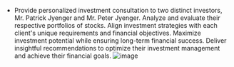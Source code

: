* Provide personalized investment consultation to two distinct investors, Mr. Patrick Jyenger and Mr. Peter Jyenger.
Analyze and evaluate their respective portfolios of stocks.
Align investment strategies with each client's unique requirements and financial objectives.
Maximize investment potential while ensuring long-term financial success.
Deliver insightful recommendations to optimize their investment management and achieve their financial goals.
![image](https://github.com/Shreyaskashte/Capstone_project/assets/117211147/c34713ae-d4c2-43f9-9379-650b617ad236)
